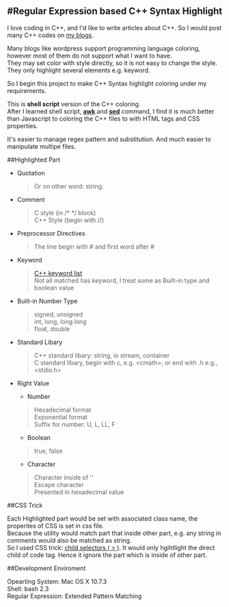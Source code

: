 #Regular Expression based C++ Syntax Highlight
---

I love coding in C++, and I'd like to write articles about C++. So I would post many C++ codes on [my blogs](http://www.cnblogs.com/ider). 

Many blogs like wordpress support programming language coloring, however most of them do not support what I want to have.   
They may set color with style directly, so it is not easy to change the style. They only highlight several elements e.g. keyword.

So I begin this project to make C++ Syntax highlight coloring under my requirements.


This is **shell script** version of the C++ coloring.   
After I learned shell script, [**awk**](https://developer.apple.com/library/mac/#documentation/Darwin/Reference/Manpages/man1/awk.1.html) and [**sed**](https://developer.apple.com/library/mac/#documentation/Darwin/Reference/Manpages/man1/sed.1.html) command, I find it is much better than Javascript to coloring the C++ files to with HTML tags and CSS properties.   

It's easier to manage regex pattern and substitution. And much easier to manipulate multipe files.

##Highlighted Part

* Quotation
	> Or on other word: string.
	  
* Comment
	> C style (in /\* \*/ block)   
	> C++ Style (begin with //)

* Preprocessor Directives
	> The line begin with # and first word after #

* Keyword
	> [C++ keyword list](http://en.cppreference.com/w/cpp/keyword)   
	> Not all matched has keyword, I treat some as Built-in type and boolean value

* Built-in Number Type
	> signed, unsigned   
	> int, long, long long   
	> float, double

* Standard Libary
	> C++ standard libary: string, io stream, container   
	> C standard libary, begin with c, e.g. &lt;cmath&gt;; or end with .h e.g., &lt;stdio.h&gt;

* Right Value

	* Number   
	> Hexadecimal format   
	> Exponential format   
	> Suffix for number: U, L, LL, F 

	* Boolean   
	> true, false

	* Character   
	> Character inside of ''  
	> Escape character   
	> Presented in hexadecimal value
		
		
##CSS Trick

Each Highlighted part would be set with associated class name, the properites of CSS is set in css file.   
Because the utility would match part that inside other part, e.g. any string in comments would also be matched as string.   
So I used CSS trick: [child selectors ( > )](http://www.w3.org/TR/CSS2/selector.html#child-selectors). It would only hgihtlight the direct child of code tag. Hence it ignore the part which is inside of other part.

##Development Enviroment

Opearting System: Mac OS X 10.7.3   
Shell: bash 2.3   
Regular Expression: Extended Pattern Matching   